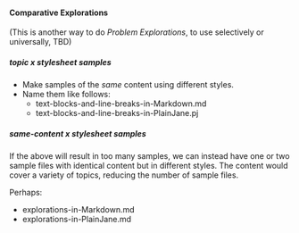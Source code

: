 #### Comparative Explorations

(This is another way to do *Problem Explorations*, to use selectively or universally, TBD)


##### topic x stylesheet samples

- Make samples of the *same* content using different styles.
- Name them like follows:
  - text-blocks-and-line-breaks-in-Markdown.md
  - text-blocks-and-line-breaks-in-PlainJane.pj

   
##### same-content x stylesheet samples

If the above will result in too many samples, we can instead have one or two sample files with identical content but in different styles. The content would cover a variety of topics, reducing the number of sample files.

Perhaps:

- explorations-in-Markdown.md
- explorations-in-PlainJane.md
